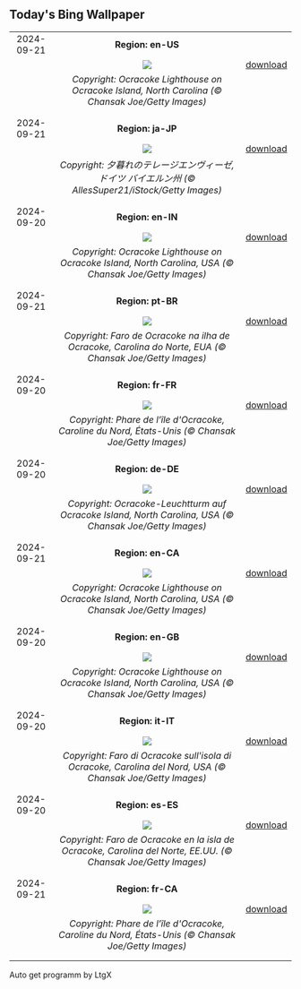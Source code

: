 ## Today's Bing Wallpaper
|      |      |      |
| :----: | :----: | :----: |
|2024-09-21|**Region: en-US**||
||![](https://www.bing.com/th?id=OHR.OcracokeLight_EN-US3638306974_UHD.jpg&pid=hp&w=1152&h=648&rs=1&c=4)| [download](https://www.bing.com/th?id=OHR.OcracokeLight_EN-US3638306974_UHD.jpg)|
||*Copyright: Ocracoke Lighthouse on Ocracoke Island, North Carolina (© Chansak Joe/Getty Images)*
||
|||
|2024-09-21|**Region: ja-JP**||
||![](https://www.bing.com/th?id=OHR.MunichBeerfest_JA-JP0799044795_UHD.jpg&pid=hp&w=1152&h=648&rs=1&c=4)| [download](https://www.bing.com/th?id=OHR.MunichBeerfest_JA-JP0799044795_UHD.jpg)|
||*Copyright: 夕暮れのテレージエンヴィーゼ, ドイツ バイエルン州 (© AllesSuper21/iStock/Getty Images)*
||
|||
|2024-09-20|**Region: en-IN**||
||![](https://www.bing.com/th?id=OHR.OcracokeLight_EN-IN6376239162_UHD.jpg&pid=hp&w=1152&h=648&rs=1&c=4)| [download](https://www.bing.com/th?id=OHR.OcracokeLight_EN-IN6376239162_UHD.jpg)|
||*Copyright: Ocracoke Lighthouse on Ocracoke Island, North Carolina, USA (© Chansak Joe/Getty Images)*
||
|||
|2024-09-21|**Region: pt-BR**||
||![](https://www.bing.com/th?id=OHR.OcracokeLight_PT-BR0175808147_UHD.jpg&pid=hp&w=1152&h=648&rs=1&c=4)| [download](https://www.bing.com/th?id=OHR.OcracokeLight_PT-BR0175808147_UHD.jpg)|
||*Copyright: Faro de Ocracoke na ilha de Ocracoke, Carolina do Norte, EUA (© Chansak Joe/Getty Images)*
||
|||
|2024-09-20|**Region: fr-FR**||
||![](https://www.bing.com/th?id=OHR.OcracokeLight_FR-FR4610560475_UHD.jpg&pid=hp&w=1152&h=648&rs=1&c=4)| [download](https://www.bing.com/th?id=OHR.OcracokeLight_FR-FR4610560475_UHD.jpg)|
||*Copyright: Phare de l’île d'Ocracoke, Caroline du Nord, États-Unis (© Chansak Joe/Getty Images)*
||
|||
|2024-09-20|**Region: de-DE**||
||![](https://www.bing.com/th?id=OHR.OcracokeLight_DE-DE4329523097_UHD.jpg&pid=hp&w=1152&h=648&rs=1&c=4)| [download](https://www.bing.com/th?id=OHR.OcracokeLight_DE-DE4329523097_UHD.jpg)|
||*Copyright: Ocracoke-Leuchtturm auf Ocracoke Island, North Carolina, USA (© Chansak Joe/Getty Images)*
||
|||
|2024-09-21|**Region: en-CA**||
||![](https://www.bing.com/th?id=OHR.OcracokeLight_EN-CA0008554628_UHD.jpg&pid=hp&w=1152&h=648&rs=1&c=4)| [download](https://www.bing.com/th?id=OHR.OcracokeLight_EN-CA0008554628_UHD.jpg)|
||*Copyright: Ocracoke Lighthouse on Ocracoke Island, North Carolina, USA (© Chansak Joe/Getty Images)*
||
|||
|2024-09-20|**Region: en-GB**||
||![](https://www.bing.com/th?id=OHR.OcracokeLight_EN-GB0317471752_UHD.jpg&pid=hp&w=1152&h=648&rs=1&c=4)| [download](https://www.bing.com/th?id=OHR.OcracokeLight_EN-GB0317471752_UHD.jpg)|
||*Copyright: Ocracoke Lighthouse on Ocracoke Island, North Carolina, USA (© Chansak Joe/Getty Images)*
||
|||
|2024-09-20|**Region: it-IT**||
||![](https://www.bing.com/th?id=OHR.OcracokeLight_IT-IT0714167310_UHD.jpg&pid=hp&w=1152&h=648&rs=1&c=4)| [download](https://www.bing.com/th?id=OHR.OcracokeLight_IT-IT0714167310_UHD.jpg)|
||*Copyright: Faro di Ocracoke sull'isola di Ocracoke, Carolina del Nord, USA (© Chansak Joe/Getty Images)*
||
|||
|2024-09-20|**Region: es-ES**||
||![](https://www.bing.com/th?id=OHR.OcracokeLight_ES-ES5015251723_UHD.jpg&pid=hp&w=1152&h=648&rs=1&c=4)| [download](https://www.bing.com/th?id=OHR.OcracokeLight_ES-ES5015251723_UHD.jpg)|
||*Copyright: Faro de Ocracoke en la isla de Ocracoke, Carolina del Norte, EE.UU. (© Chansak Joe/Getty Images)*
||
|||
|2024-09-21|**Region: fr-CA**||
||![](https://www.bing.com/th?id=OHR.OcracokeLight_FR-CA4567567437_UHD.jpg&pid=hp&w=1152&h=648&rs=1&c=4)| [download](https://www.bing.com/th?id=OHR.OcracokeLight_FR-CA4567567437_UHD.jpg)|
||*Copyright: Phare de l’île d'Ocracoke, Caroline du Nord, États-Unis (© Chansak Joe/Getty Images)*
||
|||

Auto get programm by LtgX

